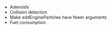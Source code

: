 * Asteroids
* Collision detection
* Make addEngineParticles have fewer arguments
* Fuel consumption
